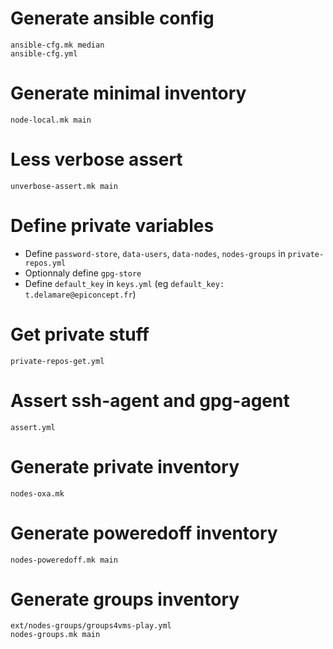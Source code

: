 # Generate ansible config

```
ansible-cfg.mk median
ansible-cfg.yml
```

# Generate minimal inventory

```
node-local.mk main
```

# Less verbose assert

```
unverbose-assert.mk main
```

# Define private variables

- Define `password-store`, `data-users`, `data-nodes`, `nodes-groups` in `private-repos.yml`
- Optionnaly define `gpg-store`
- Define `default_key` in `keys.yml` (eg `default_key: t.delamare@epiconcept.fr`)

# Get private stuff

```
private-repos-get.yml
```

# Assert ssh-agent and gpg-agent

```
assert.yml
```

# Generate private inventory

```
nodes-oxa.mk
```

# Generate poweredoff inventory

```
nodes-poweredoff.mk main
```

# Generate groups inventory

```
ext/nodes-groups/groups4vms-play.yml
nodes-groups.mk main
```
